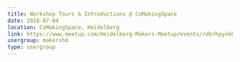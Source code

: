 ```yaml
---
title: Workshop Tours & Introductions @ CoMakingSpace
date: 2018-07-04
location: CoMakingSpace, Heidelberg
link: https://www.meetup.com/Heidelberg-Makers-Meetup/events/rdbrhpyxkbgb/
usergroup: makershd
type: usergroup
---
```

